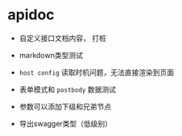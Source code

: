 
# apidoc #

- 自定义接口文档内容， 打桩
- markdown类型测试
- `host config` 读取时机问题，无法直接渲染到页面 
- 表单模式和 `postbody` 数据测试
- 参数可以添加下级和兄弟节点

- 导出swagger类型（低级别）

